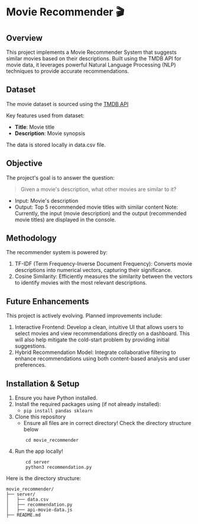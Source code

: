 # Movie Recommender 🎬

## Overview
This project implements a Movie Recommender System that suggests similar movies based on their descriptions. Built using the TMDB API for movie data, it leverages powerful Natural Language Processing (NLP) techniques to provide accurate recommendations.

## Dataset
The movie dataset is sourced using the [TMDB API](https://www.themoviedb.org/?language=en-US)

Key features used from dataset: 
- **Title**: Movie title
- **Description**: Movie synopsis 

The data is stored locally in data.csv file. 

## Objective
The project's goal is to answer the question:
> Given a movie's description, what other movies are similar to it?
- Input: Movie's description
- Output: Top 5 recommended movie titles with similar content
Note: Currently, the input (movie description) and the output (recommended movie titles) are displayed in the console.

## Methodology  
The recommender system is powered by:
1. TF-IDF (Term Frequency-Inverse Document Frequency): Converts movie descriptions into numerical vectors, capturing their significance.
2. Cosine Similarity: Efficiently measures the similarity between the vectors to identify movies with the most relevant descriptions.

## Future Enhancements
This project is actively evolving. Planned improvements include:
1. Interactive Frontend: Develop a clean, intuitive UI that allows users to select movies and view recommendations directly on a dashboard. This will also help mitigate the cold-start problem by providing initial suggestions.
2. Hybrid Recommendation Model: Integrate collaborative filtering to enhance recommendations using both content-based analysis and user preferences.


## Installation & Setup
1. Ensure you have Python installed.
2. Install the required packages using (if not already installed):
    - ```pip install pandas sklearn```
3. Clone this repository 
    -  Ensure all files are in correct directory! Check the directory structure below
    ``` git clone <this-repo-url>
        cd movie_recommender
    ```
4. Run the app locally! 
    ```
        cd server 
        python3 recommendation.py
    ```

Here is the directory structure:
```
movie_recommender/
├── server/
│   ├── data.csv
│   ├── recommendation.py
│   ├── api-movie-data.js
├── README.md
```
